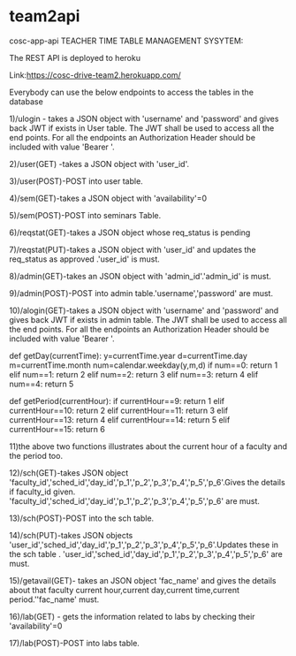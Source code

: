 # team2api
cosc-app-api
TEACHER TIME TABLE MANAGEMENT SYSYTEM:

The REST API is deployed to heroku

Link:https://cosc-drive-team2.herokuapp.com/

Everybody can use the below endpoints to access the tables in the database

1)/ulogin - takes a JSON object with 'username' and 'password' and gives back JWT if exists in User table. The JWT shall be used to access all the end points. For all the endpoints an Authorization Header should be included with value 'Bearer '.

2)/user(GET) -takes a JSON object with 'user_id'.

3)/user(POST)-POST into user table.

4)/sem(GET)-takes a JSON object with 'availability'=0

5)/sem(POST)-POST into seminars Table.

6)/reqstat(GET)-takes a JSON object whose req_status is pending

7)/reqstat(PUT)-takes a JSON object with 'user_id' and updates the req_status as approved .'user_id' is must.

8)/admin(GET)-takes an JSON object with 'admin_id'.'admin_id' is must.

9)/admin(POST)-POST into admin table.'username','password' are must.

10)/alogin(GET)-takes a JSON object with 'username' and 'password' and gives back JWT if exists in admin table. The JWT shall be used to access all the end points. For all the endpoints an Authorization Header should be included with value 'Bearer '.

def getDay(currentTime): y=currentTime.year d=currentTime.day m=currentTime.month num=calendar.weekday(y,m,d) if num==0: return 1 elif num==1: return 2 elif num==2: return 3 elif num==3: return 4 elif num==4: return 5

def getPeriod(currentHour): if currentHour==9: return 1 elif currentHour==10: return 2 elif currentHour==11: return 3 elif currentHour==13: return 4 elif currentHour==14: return 5 elif currentHour==15: return 6

11)the above two functions illustrates about the current hour of a faculty and the period too.

12)/sch(GET)-takes JSON object 'faculty_id','sched_id','day_id','p_1','p_2','p_3','p_4','p_5','p_6'.Gives the details if faculty_id given. 'faculty_id','sched_id','day_id','p_1','p_2','p_3','p_4','p_5','p_6' are must.

13)/sch(POST)-POST into the sch table.

14)/sch(PUT)-takes JSON objects 'user_id','sched_id','day_id','p_1','p_2','p_3','p_4','p_5','p_6'.Updates these in the sch table . 'user_id','sched_id','day_id','p_1','p_2','p_3','p_4','p_5','p_6' are must.

15)/getavail(GET)- takes an JSON object 'fac_name' and gives the details about that faculty current hour,current day,current time,current period.''fac_name' must.

16)/lab(GET) - gets the information related to labs by checking their 'availability'=0

17)/lab(POST)-POST into labs table.
